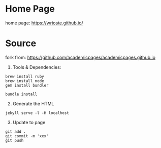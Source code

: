 # Home Page
home page: https://wrioste.github.io/


# Source
fork from: https://github.com/academicpages/academicpages.github.io

1. Tools & Dependencies:

```
brew install ruby
brew install node
gem install bundler

bundle install
```

2. Generate the HTML

```
jekyll serve -l -H localhost
```

3. Update to page

```
git add .
git commit -m 'xxx'
git push 
```